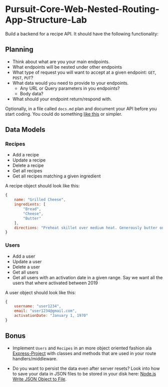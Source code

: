# Pursuit-Core-Web-Nested-Routing-App-Structure-Lab

Build a backend for a recipe API. It should have the following functionality:

## Planning

* Think about what are you your main endpoints.
* What endpoints will be nested under other endpoints
* What type of request you will want to accept at a given endpoint: `GET`, `POST`, `PUT`?
* What data would you need to provide to your endpoints.
    * Any URL or Query parameters in you endpoints?
    * Body data?
* What should your endpoint return/respond with.

Optionally, in a file called `docs.md` plan and document your API before you start coding. You could do something [like this](https://github.com/alejo4373/PCW62-Todos-API#endpoints) or simpler.

## Data Models

### Recipes

- Add a recipe
- Update a recipe
- Delete a recipe
- Get all recipes
- Get all recipes matching a given ingredient

A recipe object should look like this:
```js
{
    name: "Grilled Cheese",
    ingredients: [
        "Bread",
        "Cheese",
        "Butter"
    ],
    directions: "Preheat skillet over medium heat. Generously butter one side of a slice of bread. Place bread butter-side-down onto skillet bottom and add 1 slice of cheese. Butter a second slice of bread on one side and place butter-side-up on top of sandwich. Grill until lightly browned and flip over; continue grilling until cheese is melted. Repeat with remaining 2 slices of bread, butter and slice of cheese."
}
```

### Users

- Add a user
- Update a user
- Delete a user
- Get all users
- Get all users with an activation date in a given range. Say we want all the users that where activated between 2019

A user object should look like this:

```js 
{
    username: "user1234",
    email: "user1234@gmail.com",
    activationDate: "January 1, 1970"
}
```

## Bonus
* Implement `Users` and `Recipes` in an more object oriented fashion ala [Express-Project](https://github.com/joinpursuit/Pursuit-Core-Web-Express-Project) with classes and methods that are used in your route handlers/middleware.

* Do you want to persist the data even after server resets? Look into how to save your data in JSON files to be stored in your disk here: [Node.js Write JSON Object to File](https://www.tutorialkart.com/nodejs/node-js-write-json-object-to-file/). 
